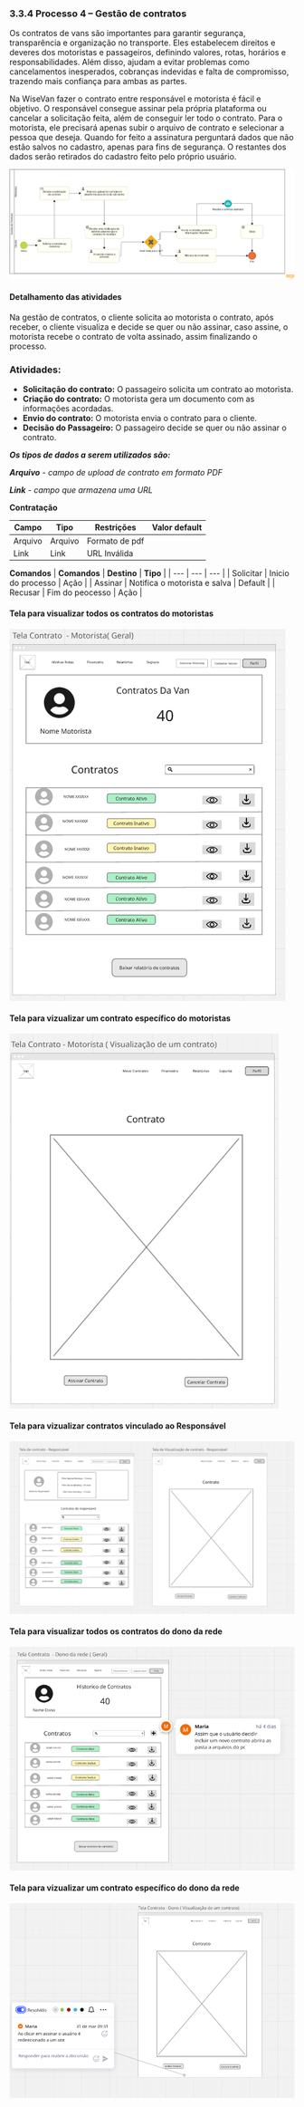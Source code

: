 ### 3.3.4 Processo 4 – Gestão de contratos

Os contratos de vans são importantes para garantir segurança, transparência e organização no transporte. Eles estabelecem direitos e deveres dos motoristas e passageiros, definindo valores, rotas, horários e responsabilidades. Além disso, ajudam a evitar problemas como cancelamentos inesperados, cobranças indevidas e falta de compromisso, trazendo mais confiança para ambas as partes.  

Na WiseVan fazer o contrato entre responsável e motorista é fácil e objetivo. O responsável consegue assinar pela própria plataforma ou cancelar a solicitação feita, além de conseguir ler todo o contrato. Para o motorista, ele precisará apenas subir o arquivo de contrato e selecionar a pessoa que deseja. Quando for feito a assinatura perguntará dados que não estão salvos no cadastro, apenas para fins de segurança. O restantes dos dados serão retirados do cadastro feito pelo próprio usuário. 

![Gestao de contratos](images/D-gestao-contratos.png)


#### Detalhamento das atividades

Na gestão de contratos, o cliente solicita ao motorista o contrato, após receber, o cliente visualiza e decide se quer ou não assinar, caso assine, o motorista recebe o contrato de volta assinado, assim finalizando o processo.

### Atividades:  
- **Solicitação do contrato:** O passageiro solicita um contrato ao motorista.  
- **Criação do contrato:** O motorista gera um documento com as informações acordadas.  
- **Envio do contrato:** O motorista envia o contrato para o cliente.
- **Decisão do Passageiro:** O passageiro decide se quer ou não assinar o contrato.
  
_**Os tipos de dados a serem utilizados são:**_

_**Arquivo** - campo de upload de contrato em formato PDF_

_**Link** - campo que armazena uma URL_


**Contratação**

| **Campo**       | **Tipo**         | **Restrições**         | **Valor default** |
| ---             | ---              | ---                    | ---               |
| Arquivo         | Arquivo          | Formato de pdf         |                   |
| Link            | Link             | URL Inválida           |                   |



**Comandos**
| **Comandos**         |  **Destino**                   | **Tipo**          |
| ---                  | ---                            | ---               |
| Solicitar            | Inicio do processo             | Ação              |
| Assinar              | Notifica o motorista e salva   | Default           |
| Recusar              | Fim do peocesso                | Ação              |


#### **Tela para visualizar todos os contratos do motoristas**
![Mural](images/11-W-TelaContrato-Motorista.png)


#### **Tela para vizualizar um contrato específico do motoristas**
![Mural](images/14-W-TelaContrato-especifico-Motorista.png)



#### **Tela para vizualizar contratos vinculado ao Responsável**
![Mural](images/12-W-TelaContrato-Responsavel.png)



#### **Tela para visualizar todos os contratos do dono da rede**
![Mural](images/15-W-TelaContrato-Dono-geral.png)


#### **Tela para vizualizar um contrato específico do dono da rede**
![Mural](images/13-W-TelaContrato-Visu-Dono.png)

